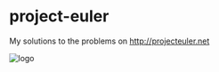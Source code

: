 # project-euler
My solutions to the problems on http://projecteuler.net

![logo](http://projecteuler.net/profile/kija.png)
